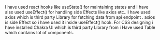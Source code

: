 I have used react hooks like useState() for maintaining states and I have also used useEffect() for handling side Effects like axios etc..
I have used axios which is third party Library for fetching data from api endpoint . axios is side Effect so i have used it inside useEffect() hook.
For CSS designing i have installed Chakra UI which is third party Library from i Have used Table which contains lot of components.
